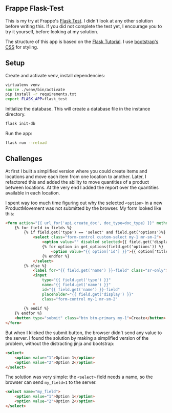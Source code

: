 ## Frappe Flask-Test

This is my try at Frappe's [Flask Test](https://frappe.io/flask-test). I didn't look at any other solution before writing this. If you did not complete the test yet, I encourage you to try it yourself, before looking at my solution. 

The structure of this app is based on the [Flask Tutorial](https://flask.palletsprojects.com/en/1.1.x/tutorial/). I use [bootstrap's CSS](https://getbootstrap.com/docs/4.4/getting-started/introduction/#css) for styling.

## Setup

Create and activate venv, install dependencies:

```bash
virtualenv venv
source ./venv/bin/activate
pip install -r requirements.txt
export FLASK_APP=flask_test
```

Initialize the database. This will create a database file in the instance directory.

```bash
flask init-db
```

Run the app:

```bash
flask run --reload
```

## Challenges

At first I built a simplified version where you could create items and locations and move each item from one location to another. Later, I refactored this and added the ability to move quantities of a product between locations. At the very end I added the report over the quantities available in each location.

I spent way too much time figuring out why the selected `<option>` in a new ProductMovement was not submitted by the browser. My form looked like this:

```html
<form action="{{ url_for('api.create_doc', doc_type=doc_type) }}" method="post" class="form-inline" id="newdoc">
    {% for field in fields %}
        {% if field.get('type') == 'select' and field.get('options')%}
            <select class="form-control custom-select my-1 mr-sm-2">
                <option value="" disabled selected>{{ field.get('display') }}</option>
                {% for option in get_options(field.get('options')) %}
                    <option value="{{ option['id'] }}">{{ option['title'] }}</option>
                {% endfor %}
            </select>
        {% else %}
            <label for="{{ field.get('name') }}-field" class="sr-only">{{ field.get('display') }}</label>
            <input 
                type="{{ field.get('type') }}"
                name="{{ field.get('name') }}"
                id="{{ field.get('name') }}-field"
                placeholder="{{ field.get('display') }}"
                class="form-control my-1 mr-sm-2"
            >
        {% endif %}
    {% endfor %}
    <button type="submit" class="btn btn-primary my-1">Create</button>
</form>
```

But when I klicked the submit button, the browser didn't send any value to the server. I found the solution by making a simplified version of the problem, without the distracting jinja and bootstrap:

```html
<select>
    <option value="1">Option 1</option>
    <option value="2">Option 2</option>
</select>
```

The solution was very simple: the `<select>` field needs a name, so the browser can send `my_field=1` to the server.

```html
<select name="my_field">
    <option value="1">Option 1</option>
    <option value="2">Option 2</option>
</select>
```
